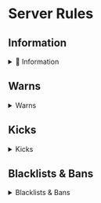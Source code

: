 # Server Rules

## Information

<details>
<summary>🔑 Information</summary>

**👶🏿 Powerless will be given at 4 warnings.**

</details>

## Warns

<details>
<summary>Warns</summary>

#### Violations:

- **NSFW content**
- **Advertisements**
- **Disturbing imagery**
- **Pedophilic language**
- **Improper channel use**
- **Overly sexual language**
- **Flooding chat channels**
- **Hyper-sensitive language**
- **Excessive pinging of staff**
- **Loud/disruptive audio in voice channels**
- **Encouraging others to break these rules**
- **Media that triggers antivirus or Discord**
- **False information about Cult of Intellect**

#### Additional Notes:

- **NSFW content** = 2 warnings
- **Pedophilic language** = 3 warnings
- **Advertisements** = Username and DMs recorded

</details>

## Kicks

<details>
<summary>Kicks</summary>

#### Violations:

- **Malicious content**
- **Impersonating staff**
- **Must be 13+ to be in the server**

#### Additional Notes:

- **Malicious content** includes actions in DMs.

</details>

## Blacklists & Bans

<details>
<summary>Blacklists & Bans</summary>

#### Violations:

- **Pedophilic content**
- **Breach of Terms of Service**
- **Exposing members for joining or buying our products**
- **Doxxing, gathering, or sharing confidential info of members**

#### Additional Notes:

Refer to our [Terms of Service](https://cultofintellect.com/termsofservice/) for further details.

</details>
